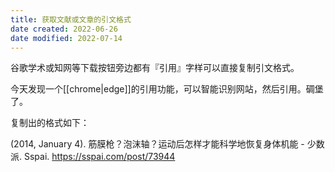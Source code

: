```yaml
---
title: 获取文献或文章的引文格式
date created: 2022-06-26
date modified: 2022-07-14
---
```


谷歌学术或知网等下载按钮旁边都有『引用』字样可以直接复制引文格式。

今天发现一个[[chrome|edge]]的引用功能，可以智能识别网站，然后引用。碉堡了。

复制出的格式如下：

(2014, January 4). 筋膜枪？泡沫轴？运动后怎样才能科学地恢复身体机能 - 少数派. Sspai. <https://sspai.com/post/73944>
